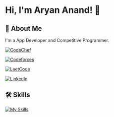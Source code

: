 
# Hi, I'm Aryan Anand! 👋


## 🚀 About Me
I'm a App Developer and Competitive Programmer.

[![CodeChef](https://img.shields.io/badge/CodeChef-%23964B00.svg?style=for-the-badge&logo=CodeChef&logoColor=white)](https://www.codechef.com/users/terra2k5) 

[![Codeforces](https://img.shields.io/badge/Codeforces-445f9d?style=for-the-badge&logo=Codeforces&logoColor=white)](https://codeforces.com/profile/TERRA2k5)

[![LeetCode](https://img.shields.io/badge/LeetCode-000000?style=for-the-badge&logo=LeetCode&logoColor=#d16c06)](https://leetcode.com/u/terra2k5/)

[![LinkedIn](https://img.shields.io/badge/linkedin-%230077B5.svg?style=for-the-badge&logo=linkedin&logoColor=white)](https://www.linkedin.com/in/aryan-anand-8649a227b/)
## 🛠 Skills
[![My Skills](https://skillicons.dev/icons?i=firebase,kotlin,python,flutter,dart,cpp,androidstudio,postman)](https://skillicons.dev)

